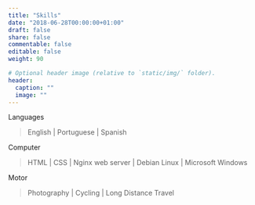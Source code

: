 ```yaml
---
title: "Skills"
date: "2018-06-28T00:00:00+01:00"
draft: false
share: false
commentable: false
editable: false
weight: 90

# Optional header image (relative to `static/img/` folder).
header:
  caption: ""
  image: ""
---
```


Languages
> English | Portuguese | Spanish

Computer
> HTML | CSS | Nginx web server | Debian Linux | Microsoft Windows

Motor
> Photography | Cycling | Long Distance Travel

